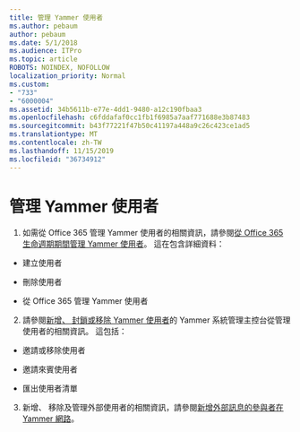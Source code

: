 ```yaml
---
title: 管理 Yammer 使用者
ms.author: pebaum
author: pebaum
ms.date: 5/1/2018
ms.audience: ITPro
ms.topic: article
ROBOTS: NOINDEX, NOFOLLOW
localization_priority: Normal
ms.custom:
- "733"
- "6000004"
ms.assetid: 34b5611b-e77e-4dd1-9480-a12c190fbaa3
ms.openlocfilehash: c6fddafaf0cc1fb1f6985a7aaf771688e3b87483
ms.sourcegitcommit: b43f77221f47b50c41197a448a9c26c423ce1ad5
ms.translationtype: MT
ms.contentlocale: zh-TW
ms.lasthandoff: 11/15/2019
ms.locfileid: "36734912"
---
```

# <a name="managing-yammer-users"></a>管理 Yammer 使用者

1. 如需從 Office 365 管理 Yammer 使用者的相關資訊，請參閱[從 Office 365 生命週期期間管理 Yammer 使用者](https://docs.microsoft.com/yammer/manage-yammer-users/manage-users-across-their-lifecycle)。 這在包含詳細資料：

  - 建立使用者

  - 刪除使用者

  - 從 Office 365 管理 Yammer 使用者

2. 請參閱[新增、 封鎖或移除 Yammer 使用者](http://alchemyportal.azurewebsites.net/Rule/ManageYammer%20users%20across%20their%20lifecycle%20from%20Office%20365)的 Yammer 系統管理主控台從管理使用者的相關資訊。 這包括：

  - 邀請或移除使用者

  - 邀請來賓使用者

  - 匯出使用者清單

3. 新增、 移除及管理外部使用者的相關資訊，請參閱[新增外部訊息的參與者在 Yammer 網路](https://docs.microsoft.com/yammer/work-with-external-users/add-external-participants)。
